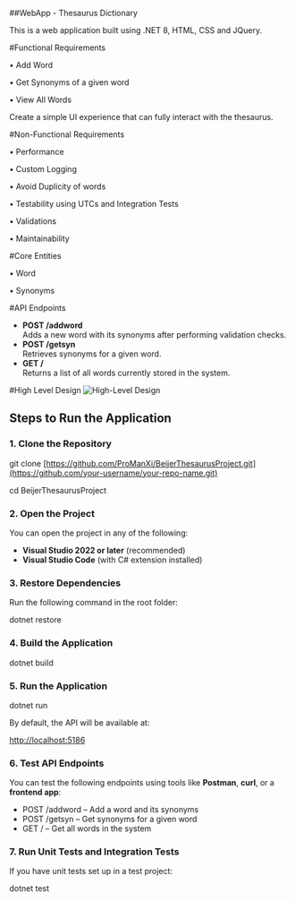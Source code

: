 ##WebApp - Thesaurus Dictionary

This is a web application built using .NET 8, HTML, CSS and JQuery.

#Functional Requirements

• Add Word

• Get Synonyms of a given word

• View All Words

Create a simple UI experience that can fully interact with the thesaurus.

#Non-Functional Requirements

• Performance

• Custom Logging

• Avoid Duplicity of words

• Testability using UTCs and Integration Tests

• Validations

• Maintainability

#Core Entities

• Word

• Synonyms

#API Endpoints

- **POST /addword**  
    Adds a new word with its synonyms after performing validation checks.
- **POST /getsyn**  
    Retrieves synonyms for a given word.
- **GET /**  
    Returns a list of all words currently stored in the system.

#High Level Design
![High-Level Design](./assets/hld.png)

## Steps to Run the Application

### 1\. Clone the Repository

git clone [https://github.com/ProManXi/BeijerThesaurusProject.git](https://github.com/your-username/your-repo-name.git)

cd BeijerThesaurusProject

### 2\. Open the Project

You can open the project in any of the following:

- **Visual Studio 2022 or later** (recommended)
- **Visual Studio Code** (with C# extension installed)

### 3\. Restore Dependencies

Run the following command in the root folder:

dotnet restore

### 4\. Build the Application

dotnet build

### 5\. Run the Application

dotnet run

By default, the API will be available at:

<http://localhost:5186>

### 6\. Test API Endpoints

You can test the following endpoints using tools like **Postman**, **curl**, or a **frontend app**:

- POST /addword – Add a word and its synonyms
- POST /getsyn – Get synonyms for a given word
- GET / – Get all words in the system

### 7\. Run Unit Tests and Integration Tests

If you have unit tests set up in a test project:

dotnet test
